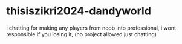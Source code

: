 # thisiszikri2024-dandyworld
i chatting for making any players from noob into professional, i wont responsible if you losing it, (no project allowed just chatting)
